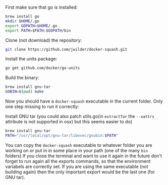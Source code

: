 First make sure that go is installed:

```bash
brew install go
mkdir $HOME/.go
export GOPATH=$HOME/.go
export PATH=$PATH:$GOPATH/bin
```

Clone (not download) the repository:

```bash
git clone https://github.com/jwilder/docker-squash.git
```

Install the units package:

```bash
go get github.com/docker/go-units
```

Build the binary:

```bash
brew install gnu-tar
GOBIN=$(pwd) make
```

Now you should have a `docker-squash` executable in the current folder. Only one step missing to run it correctly:

Install GNU tar (you could also patch utils.go(in `extractTar` the `--xattrs` attribute is not supported in osx) but this seems easier to do)

```bash
brew install gnu-tar
PATH="/usr/local/opt/gnu-tar/libexec/gnubin:$PATH"
```

You can copy the `docker-squash` executable to whatever folder you are working on or put in in some place in your path (one of the many `bin` folders)
If you close the terminal and want to use it again in the future don't forget to run again all the exports commands, so that the environment variabels are 
correctly set. If you are using the same executable (not building again) then the only important export would be the last one (for GNU tar).
